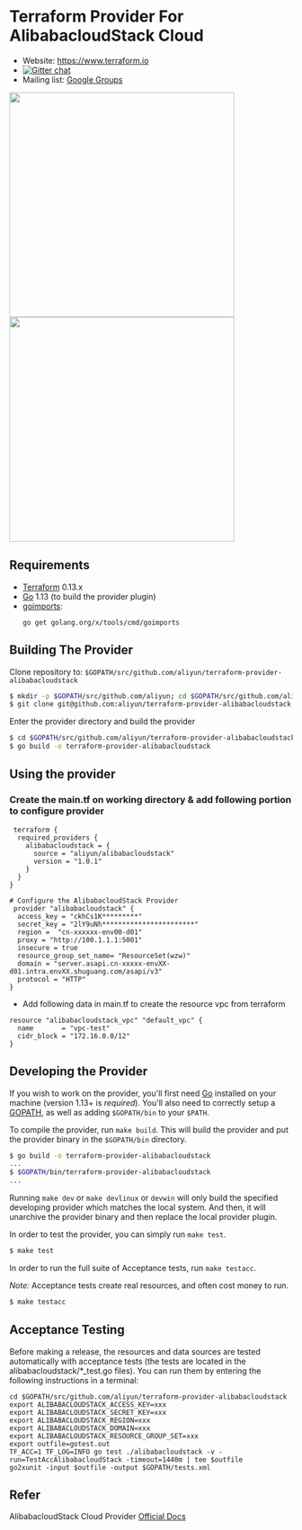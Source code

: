 Terraform Provider For AlibabacloudStack Cloud
==================



- Website: https://www.terraform.io
- [![Gitter chat](https://badges.gitter.im/hashicorp-terraform/Lobby.png)](https://gitter.im/hashicorp-terraform/Lobby)
- Mailing list: [Google Groups](http://groups.google.com/group/terraform-tool)

<img src="https://cdn.rawgit.com/hashicorp/terraform-website/master/content/source/assets/images/logo-hashicorp.svg" width="400px"> 


<img src="https://www.datocms-assets.com/2885/1506527326-color.svg" width="400px">

Requirements
------------

-	[Terraform](https://www.terraform.io/downloads.html) 0.13.x
-	[Go](https://golang.org/doc/install) 1.13 (to build the provider plugin)
-   [goimports](https://godoc.org/golang.org/x/tools/cmd/goimports):
    ```
    go get golang.org/x/tools/cmd/goimports
    ```

Building The Provider
---------------------

Clone repository to: `$GOPATH/src/github.com/aliyun/terraform-provider-alibabacloudstack`

```sh
$ mkdir -p $GOPATH/src/github.com/aliyun; cd $GOPATH/src/github.com/aliyun
$ git clone git@github.com:aliyun/terraform-provider-alibabacloudstack.git
```

Enter the provider directory and build the provider

```sh
$ cd $GOPATH/src/github.com/aliyun/terraform-provider-alibabacloudstack
$ go build -o terraform-provider-alibabacloudstack
```

Using the provider
----------------------
### Create the main.tf on working directory & add following portion to configure provider

````
 terraform {
  required_providers {
    alibabacloudstack = {
      source = "aliyun/alibabacloudstack"
      version = "1.0.1"
    }
  }
}

# Configure the AlibabacloudStack Provider
 provider "alibabacloudstack" {
  access_key = "ckhCs1K*********"
  secret_key = "2lY9uNh***********************"
  region =  "cn-xxxxxx-env00-d01"
  proxy = "http://100.1.1.1:5001"
  insecure = true
  resource_group_set_name= "ResourceSet(wzw)"
  domain = "server.asapi.cn-xxxxx-envXX-d01.intra.envXX.shuguang.com/asapi/v3"
  protocol = "HTTP"
}
````                                               
- Add following data in main.tf to create the resource vpc from terraform
```
resource "alibabacloudstack_vpc" "default_vpc" {
  name       = "vpc-test"
  cidr_block = "172.16.0.0/12"
}
```

Developing the Provider
---------------------------

If you wish to work on the provider, you'll first need [Go](http://www.golang.org) installed on your machine (version 1.13+ is *required*). You'll also need to correctly setup a [GOPATH](http://golang.org/doc/code.html#GOPATH), as well as adding `$GOPATH/bin` to your `$PATH`.

To compile the provider, run `make build`. This will build the provider and put the provider binary in the `$GOPATH/bin` directory.

```sh
$ go build -o terraform-provider-alibabacloudstack
...
$ $GOPATH/bin/terraform-provider-alibabacloudstack
...
```

Running `make dev` or `make devlinux` or `devwin` will only build the specified developing provider which matches the local system.
And then, it will unarchive the provider binary and then replace the local provider plugin.

In order to test the provider, you can simply run `make test`.

```sh
$ make test
```

In order to run the full suite of Acceptance tests, run `make testacc`.

*Note:* Acceptance tests create real resources, and often cost money to run.

```sh
$ make testacc
```

## Acceptance Testing
Before making a release, the resources and data sources are tested automatically with acceptance tests (the tests are located in the alibabacloudstack/*_test.go files).
You can run them by entering the following instructions in a terminal:
```
cd $GOPATH/src/github.com/aliyun/terraform-provider-alibabacloudstack
export ALIBABACLOUDSTACK_ACCESS_KEY=xxx
export ALIBABACLOUDSTACK_SECRET_KEY=xxx
export ALIBABACLOUDSTACK_REGION=xxx
export ALIBABACLOUDSTACK_DOMAIN=xxx
export ALIBABACLOUDSTACK_RESOURCE_GROUP_SET=xxx
export outfile=gotest.out
TF_ACC=1 TF_LOG=INFO go test ./alibabacloudstack -v -run=TestAccAlibabacloudStack -timeout=1440m | tee $outfile
go2xunit -input $outfile -output $GOPATH/tests.xml
```


## Refer

AlibabacloudStack Cloud Provider [Official Docs](https://registry.terraform.io/providers/aliyun/alibabacloudstack/latest/docs)

